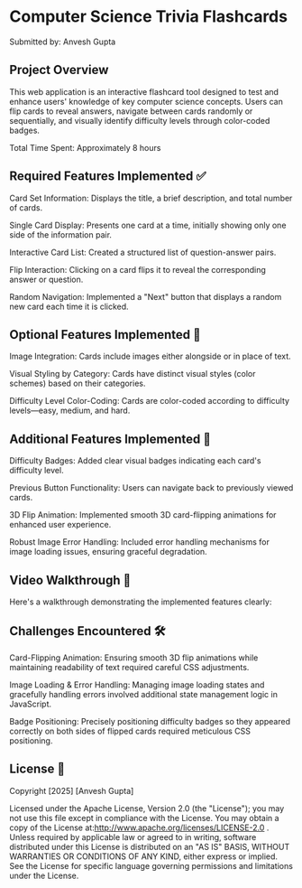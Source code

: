 # Computer Science Trivia Flashcards
Submitted by: Anvesh Gupta

## Project Overview
This web application is an interactive flashcard tool designed to test and enhance users' knowledge of key computer science concepts. Users can flip cards to reveal answers, navigate between cards randomly or sequentially, and visually identify difficulty levels through color-coded badges.

Total Time Spent: Approximately 8 hours

## Required Features Implemented ✅
Card Set Information: Displays the title, a brief description, and total number of cards.

Single Card Display: Presents one card at a time, initially showing only one side of the information pair.

Interactive Card List: Created a structured list of question-answer pairs.

Flip Interaction: Clicking on a card flips it to reveal the corresponding answer or question.

Random Navigation: Implemented a "Next" button that displays a random new card each time it is clicked.

## Optional Features Implemented 🚀
Image Integration: Cards include images either alongside or in place of text.

Visual Styling by Category: Cards have distinct visual styles (color schemes) based on their categories.

Difficulty Level Color-Coding: Cards are color-coded according to difficulty levels—easy, medium, and hard.

## Additional Features Implemented 🌟
Difficulty Badges: Added clear visual badges indicating each card's difficulty level.

Previous Button Functionality: Users can navigate back to previously viewed cards.

3D Flip Animation: Implemented smooth 3D card-flipping animations for enhanced user experience.

Robust Image Error Handling: Included error handling mechanisms for image loading issues, ensuring graceful degradation.

## Video Walkthrough 🎥
Here's a walkthrough demonstrating the implemented features clearly:



## Challenges Encountered 🛠️
Card-Flipping Animation: Ensuring smooth 3D flip animations while maintaining readability of text required careful CSS adjustments.

Image Loading & Error Handling: Managing image loading states and gracefully handling errors involved additional state management logic in JavaScript.

Badge Positioning: Precisely positioning difficulty badges so they appeared correctly on both sides of flipped cards required meticulous CSS positioning.

## License 📄
Copyright [2025] [Anvesh Gupta]

Licensed under the Apache License, Version 2.0 (the "License"); you may not use this file except in compliance with the License. You may obtain a copy of the License at:http://www.apache.org/licenses/LICENSE-2.0 . Unless required by applicable law or agreed to in writing, software distributed under this License is distributed on an "AS IS" BASIS, WITHOUT WARRANTIES OR CONDITIONS OF ANY KIND, either express or implied. See the License for specific language governing permissions and limitations under the License.